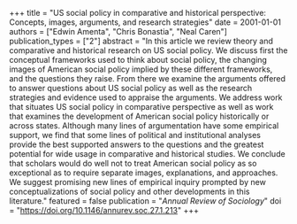 +++
title = "US social policy in comparative and historical perspective: Concepts, images, arguments, and research strategies"
date = 2001-01-01
authors = ["Edwin Amenta", "Chris Bonastia", "Neal Caren"]
publication_types = ["2"]
abstract = "In this article we review theory and comparative and historical research on US social policy. We discuss first the conceptual frameworks used to think about social policy, the changing images of American social policy implied by these different frameworks, and the questions they raise. From there we examine the arguments offered to answer questions about US social policy as well as the research strategies and evidence used to appraise the arguments. We address work that situates US social policy in comparative perspective as well as work that examines the development of American social policy historically or across states. Although many lines of argumentation have some empirical support, we find that some lines of political and institutional analyses provide the best supported answers to the questions and the greatest potential for wide usage in comparative and historical studies. We conclude that scholars would do well not to treat American social policy as so exceptional as to require separate images, explanations, and approaches. We suggest promising new lines of empirical inquiry prompted by new conceptualizations of social policy and other developments in this literature."
featured = false
publication = "*Annual Review of Sociology*"
doi = "https://doi.org/10.1146/annurev.soc.27.1.213"
+++

